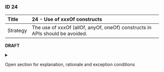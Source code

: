 ### ID 24

| Title    | __24 - Use of xxxOf constructs__ |
| :----    | :---------- |
| Strategy | The use of xxxOf (allOf, anyOf, oneOf) constructs in APIs should be avoided. |

**DRAFT**


<details><summary>

Open section for explanation, rationale and exception conditions 

</summary>

#### Explanation

Although the allOf, anyOf and oneOf constructs are valid OAS3 constructs, they cause problems when generating code and importing applications.

#### Rationale

Various code generators and applications do not handle these constructs properly and generate incorrect code and import errors. If this is resolved in the future, it is worth considering using these constructs for the next breaking change. A market consultation must take place beforehand to check whether the market parties can handle these constructs.

#### Exceptions

ASNO does not explicitly mention the use of xxxOf constructs. On the github site of VNG realisatie (API working group of the Association of Dutch Municipalities), the recommendation does appear to not use xxxOf. Details can be found at the '[Haal Centraal API design decisions](https://github.com/VNG-Realisatie/Haal-Centraal-common/blob/master/docs/design_decisions.md#dd54-gebruik-geen-oneof-of-anyof-constructies-voor-polymorfe-gegevens)'.

</details>

